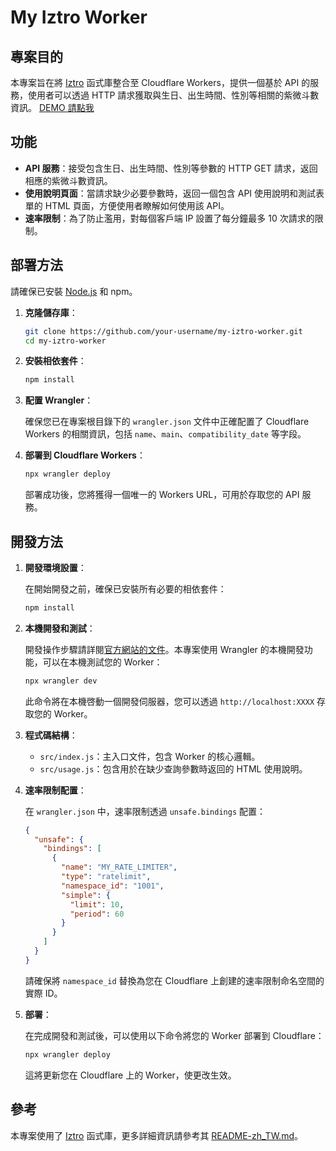 # My Iztro Worker

## 專案目的

本專案旨在將 [Iztro](https://github.com/SylarLong/iztro) 函式庫整合至 Cloudflare Workers，提供一個基於 API 的服務，使用者可以透過 HTTP 請求獲取與生日、出生時間、性別等相關的紫微斗數資訊。 [DEMO 請點我](my-iztro-worker.crazyjerry.workers.dev)

## 功能

- **API 服務**：接受包含生日、出生時間、性別等參數的 HTTP GET 請求，返回相應的紫微斗數資訊。
- **使用說明頁面**：當請求缺少必要參數時，返回一個包含 API 使用說明和測試表單的 HTML 頁面，方便使用者瞭解如何使用該 API。
- **速率限制**：為了防止濫用，對每個客戶端 IP 設置了每分鐘最多 10 次請求的限制。

## 部署方法

請確保已安裝 [Node.js](https://nodejs.org/) 和 npm。

1. **克隆儲存庫**：

   ```bash
   git clone https://github.com/your-username/my-iztro-worker.git
   cd my-iztro-worker
   ```

2. **安裝相依套件**：

   ```bash
   npm install
   ```

3. **配置 Wrangler**：

   確保您已在專案根目錄下的 `wrangler.json` 文件中正確配置了 Cloudflare Workers 的相關資訊，包括 `name`、`main`、`compatibility_date` 等字段。

4. **部署到 Cloudflare Workers**：

   ```bash
   npx wrangler deploy
   ```

   部署成功後，您將獲得一個唯一的 Workers URL，可用於存取您的 API 服務。

## 開發方法

1. **開發環境設置**：

   在開始開發之前，確保已安裝所有必要的相依套件：

   ```bash
   npm install
   ```

2. **本機開發和測試**：

   開發操作步驟請詳閱[官方網站的文件](https://developers.cloudflare.com/workers/get-started/guide/)。本專案使用 Wrangler 的本機開發功能，可以在本機測試您的 Worker：

   ```bash
   npx wrangler dev
   ```

   此命令將在本機啓動一個開發伺服器，您可以透過 `http://localhost:XXXX` 存取您的 Worker。

3. **程式碼結構**：

   - `src/index.js`：主入口文件，包含 Worker 的核心邏輯。
   - `src/usage.js`：包含用於在缺少查詢參數時返回的 HTML 使用說明。

4. **速率限制配置**：

   在 `wrangler.json` 中，速率限制透過 `unsafe.bindings` 配置：

   ```json
   {
     "unsafe": {
       "bindings": [
         {
           "name": "MY_RATE_LIMITER",
           "type": "ratelimit",
           "namespace_id": "1001",
           "simple": {
             "limit": 10,
             "period": 60
           }
         }
       ]
     }
   }
   ```

   請確保將 `namespace_id` 替換為您在 Cloudflare 上創建的速率限制命名空間的實際 ID。

5. **部署**：

   在完成開發和測試後，可以使用以下命令將您的 Worker 部署到 Cloudflare：

   ```bash
   npx wrangler deploy
   ```

   這將更新您在 Cloudflare 上的 Worker，使更改生效。

## 參考

本專案使用了 [Iztro](https://github.com/SylarLong/iztro) 函式庫，更多詳細資訊請參考其 [README-zh_TW.md](https://github.com/SylarLong/iztro/blob/main/README-zh_TW.md)。
